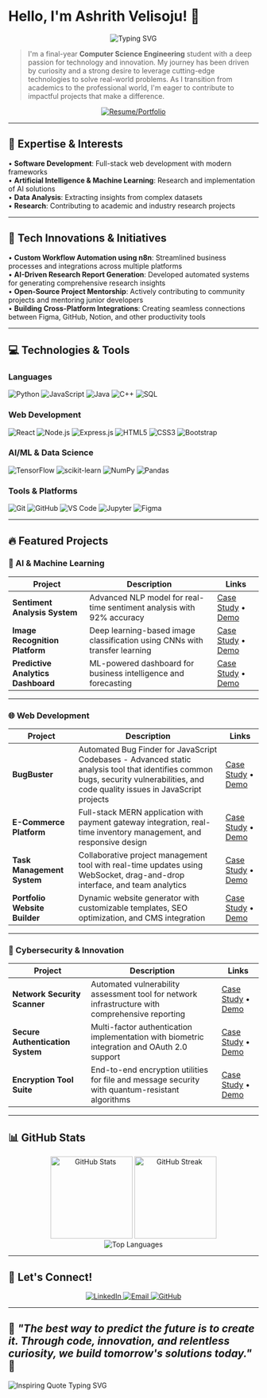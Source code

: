 # Hello, I'm Ashrith Velisoju! 👋

<div align="center">
  <img src="https://readme-typing-svg.herokuapp.com?font=Fira+Code&pause=1000&color=36BCF7&width=435&lines=Computer+Science+Engineering+Student;AI+%26+ML+Enthusiast;Full-Stack+Developer;Innovation+Driven+Problem+Solver" alt="Typing SVG" />
</div>

> I'm a final-year **Computer Science Engineering** student with a deep passion for technology and innovation. My journey has been driven by curiosity and a strong desire to leverage cutting-edge technologies to solve real-world problems. As I transition from academics to the professional world, I'm eager to contribute to impactful projects that make a difference.

<div align="center">
    
  [![Resume/Portfolio](https://img.shields.io/badge/📄_Interactive_Resume-Download_Now-blue?style=for-the-badge&logo=adobe-acrobat-reader&logoColor=white)](https://ashrithvelisoju.github.io/Portfolio/)
</div>

---

## 🚀 Expertise & Interests

• **Software Development**: Full-stack web development with modern frameworks  
• **Artificial Intelligence & Machine Learning**: Research and implementation of AI solutions  
• **Data Analysis**: Extracting insights from complex datasets  
• **Research**: Contributing to academic and industry research projects

---

## 🔬 Tech Innovations & Initiatives

• **Custom Workflow Automation using n8n**: Streamlined business processes and integrations across multiple platforms  
• **AI-Driven Research Report Generation**: Developed automated systems for generating comprehensive research insights  
• **Open-Source Project Mentorship**: Actively contributing to community projects and mentoring junior developers  
• **Building Cross-Platform Integrations**: Creating seamless connections between Figma, GitHub, Notion, and other productivity tools

---

## 💻 Technologies & Tools

### Languages

<p align="left">
  <img alt="Python" src="https://img.shields.io/badge/python-3670A0?style=for-the-badge&logo=python&logoColor=ffdd54" />
  <img alt="JavaScript" src="https://img.shields.io/badge/javascript-%23323330.svg?style=for-the-badge&logo=javascript&logoColor=%23F7DF1E" />
  <img alt="Java" src="https://img.shields.io/badge/java-%23ED8B00.svg?style=for-the-badge&logo=openjdk&logoColor=white" />
  <img alt="C++" src="https://img.shields.io/badge/c++-%2300599C.svg?style=for-the-badge&logo=c%2B%2B&logoColor=white" />
  <img alt="SQL" src="https://img.shields.io/badge/sql-%2307405e.svg?style=for-the-badge&logo=sqlite&logoColor=white" />
</p>

### Web Development

<p align="left">
  <img alt="React" src="https://img.shields.io/badge/react-%2320232a.svg?style=for-the-badge&logo=react&logoColor=%2361DAFB" />
  <img alt="Node.js" src="https://img.shields.io/badge/node.js-6DA55F?style=for-the-badge&logo=node.js&logoColor=white" />
  <img alt="Express.js" src="https://img.shields.io/badge/express.js-%23404d59.svg?style=for-the-badge&logo=express&logoColor=%2361DAFB" />
  <img alt="HTML5" src="https://img.shields.io/badge/html5-%23E34F26.svg?style=for-the-badge&logo=html5&logoColor=white" />
  <img alt="CSS3" src="https://img.shields.io/badge/css3-%231572B6.svg?style=for-the-badge&logo=css3&logoColor=white" />
  <img alt="Bootstrap" src="https://img.shields.io/badge/bootstrap-%238511FA.svg?style=for-the-badge&logo=bootstrap&logoColor=white" />
</p>

### AI/ML & Data Science

<p align="left">
  <img alt="TensorFlow" src="https://img.shields.io/badge/TensorFlow-%23FF6F00.svg?style=for-the-badge&logo=TensorFlow&logoColor=white" />
  <img alt="scikit-learn" src="https://img.shields.io/badge/scikit--learn-%23F7931E.svg?style=for-the-badge&logo=scikit-learn&logoColor=white" />
  <img alt="NumPy" src="https://img.shields.io/badge/numpy-%23013243.svg?style=for-the-badge&logo=numpy&logoColor=white" />
  <img alt="Pandas" src="https://img.shields.io/badge/pandas-%23150458.svg?style=for-the-badge&logo=pandas&logoColor=white" />
</p>

### Tools & Platforms

<p align="left">
  <img alt="Git" src="https://img.shields.io/badge/git-%23F05033.svg?style=for-the-badge&logo=git&logoColor=white" />
  <img alt="GitHub" src="https://img.shields.io/badge/github-%23121011.svg?style=for-the-badge&logo=github&logoColor=white" />
  <img alt="VS Code" src="https://img.shields.io/badge/Visual%20Studio%20Code-0078d7.svg?style=for-the-badge&logo=visual-studio-code&logoColor=white" />
  <img alt="Jupyter" src="https://img.shields.io/badge/jupyter-%23FA0F00.svg?style=for-the-badge&logo=jupyter&logoColor=white" />
  <img alt="Figma" src="https://img.shields.io/badge/figma-%23F24E1E.svg?style=for-the-badge&logo=figma&logoColor=white" />
</p>

---

## 🔥 Featured Projects

### 🤖 AI & Machine Learning

| Project | Description | Links |
|---------|-------------|-------|
| **Sentiment Analysis System** | Advanced NLP model for real-time sentiment analysis with 92% accuracy | [Case Study](https://github.com/ashrithvelisoju) • [Demo](https://github.com/ashrithvelisoju) |
| **Image Recognition Platform** | Deep learning-based image classification using CNNs with transfer learning | [Case Study](https://github.com/ashrithvelisoju) • [Demo](https://github.com/ashrithvelisoju) |
| **Predictive Analytics Dashboard** | ML-powered dashboard for business intelligence and forecasting | [Case Study](https://github.com/ashrithvelisoju) • [Demo](https://github.com/ashrithvelisoju) |

---

### 🌐 Web Development

| Project | Description | Links |
|---------|-------------|-------|
| **BugBuster** | Automated Bug Finder for JavaScript Codebases - Advanced static analysis tool that identifies common bugs, security vulnerabilities, and code quality issues in JavaScript projects | [Case Study](https://github.com/ashrithvelisoju) • [Demo](https://github.com/ashrithvelisoju) |
| **E-Commerce Platform** | Full-stack MERN application with payment gateway integration, real-time inventory management, and responsive design | [Case Study](https://github.com/ashrithvelisoju) • [Demo](https://github.com/ashrithvelisoju) |
| **Task Management System** | Collaborative project management tool with real-time updates using WebSocket, drag-and-drop interface, and team analytics | [Case Study](https://github.com/ashrithvelisoju) • [Demo](https://github.com/ashrithvelisoju) |
| **Portfolio Website Builder** | Dynamic website generator with customizable templates, SEO optimization, and CMS integration | [Case Study](https://github.com/ashrithvelisoju) • [Demo](https://github.com/ashrithvelisoju) |

---


### 🔐 Cybersecurity & Innovation

| Project | Description | Links |
|---------|-------------|-------|
| **Network Security Scanner** | Automated vulnerability assessment tool for network infrastructure with comprehensive reporting | [Case Study](https://github.com/ashrithvelisoju) • [Demo](https://github.com/ashrithvelisoju) |
| **Secure Authentication System** | Multi-factor authentication implementation with biometric integration and OAuth 2.0 support | [Case Study](https://github.com/ashrithvelisoju) • [Demo](https://github.com/ashrithvelisoju) |
| **Encryption Tool Suite** | End-to-end encryption utilities for file and message security with quantum-resistant algorithms | [Case Study](https://github.com/ashrithvelisoju) • [Demo](https://github.com/ashrithvelisoju) |

---

## 📊 GitHub Stats

<div align="center">
  <img src="https://github-readme-stats.vercel.app/api?username=ashrithvelisoju&show_icons=true&theme=radical" alt="GitHub Stats" height="165" />
  <img src="https://github-readme-streak-stats.herokuapp.com/?user=ashrithvelisoju&theme=radical" alt="GitHub Streak" height="165" />
</div>

<div align="center">
  <img src="https://github-readme-stats.vercel.app/api/top-langs/?username=ashrithvelisoju&layout=compact&theme=radical" alt="Top Languages" />
</div>

---

## 🤝 Let's Connect!

<p align="center">
  <a href="https://www.linkedin.com/in/ashrith-velisoju/">
    <img src="https://img.shields.io/badge/LinkedIn-0077B5?style=for-the-badge&logo=linkedin&logoColor=white" alt="LinkedIn" />
  </a>
  <a href="mailto:ashrithvelisoju@gmail.com">
    <img src="https://img.shields.io/badge/Email-D14836?style=for-the-badge&logo=gmail&logoColor=white" alt="Email" />
  </a>
  <a href="https://github.com/ashrithvelisoju">
    <img src="https://img.shields.io/badge/GitHub-100000?style=for-the-badge&logo=github&logoColor=white" alt="GitHub" />
  </a>
</p>

---

## 💫 *"The best way to predict the future is to create it. Through code, innovation, and relentless curiosity, we build tomorrow's solutions today."* 💫

<img src="https://readme-typing-svg.herokuapp.com?font=Fira+Code&pause=1000&color=36BCF7&center=true&width=600&lines=Turning+Ideas+Into+Reality;Through+Code+and+Innovation;Building+The+Future%2C+One+Commit+At+A+Time" alt="Inspiring Quote Typing SVG" />

